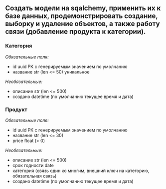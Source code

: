 ## Создать модели на sqalchemy, применить их к базе данных, продемонстрировать создание, выборку и удаление объектов, а также работу связи (добавление продукта к категории).

### __Категория__
*Обязательные поля:*
- id uuid PK с генерируемым значением по умолчанию
- название str (len <= 50) уникальное

*Необязательные:*
- описание str (len <= 500)
- создано datetime (по умолчанию текущее время и дата)

### __Продукт__
*Обязательные поля:*
- id uuid PK с генерируемым значением по умолчанию
- название str (len <= 30)
- price float (> 0)

*Необязательные:*
- описание str (len <= 500)
- срок годности date
- категория (связь один ко многим, внешний ключ на категорию, обязательная связь)
- создано datetime (по умолчанию текущее время и дата)
